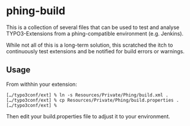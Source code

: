 # phing-build

This is a collection of several files that can be used to test and
analyse TYPO3-Extensions from a phing-compatible environment (e.g.
Jenkins).

While not all of this is a long-term solution, this scratched the itch
to continuously test extensions and be notified for build errors or
warnings.

## Usage

From withhin your extension:

``` […/typo3conf/ext] % git submodule add git@github.com:alappe/phing-build.git Resources/Private/Phing
[…/typo3conf/ext] % ln -s Resources/Private/Phing/build.xml .
[…/typo3conf/ext] % cp Resources/Private/Phing/build.properties .
[…/typo3conf/ext] % 
```

Then edit your build.properties file to adjust it to your environment.
